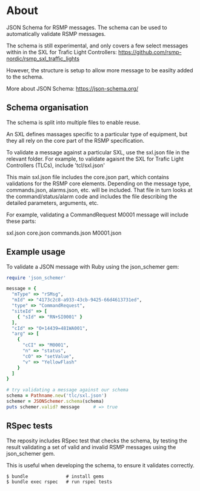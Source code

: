 # About
JSON Schema for RSMP messages. The schema can be used to automatically validate RSMP messages.

The schema is still experimental, and only covers a few select messages within in the SXL for Trafic Light Controllers:
https://github.com/rsmp-nordic/rsmp_sxl_traffic_lights

However, the structure is setup to allow more message to be easilty added to the schema.

More about JSON Schema:
https://json-schema.org/

## Schema organisation
The schema is split into multiple files to enable reuse.

An SXL defines massages specific to a particular type of equipment, but they all rely on the core part of the RSMP specification.

To validate a message against a particular SXL, use the sxl.json file in the relevant folder.
For example, to validate agaisnt the SXL for Trafic Light Controllers (TLCs), include 'tcl/sxl.json'

This main sxl.json file includes the core.json part, which contains validations for the RSMP core elements.
Depending on the message type, commands.json, alarms.json, etc. will be included. That file in turn looks at the command/status/alarm code and includes the file describing the detailed parameters, arguments, etc.

For example, validating a CommandRequest M0001 message will include these parts:

sxl.json
  core.json
  commands.json
    M0001.json

## Example usage
To validate a JSON message with Ruby using the json_schemer gem:

```ruby
require 'json_schemer'

message = {
  "mType" => "rSMsg",
  "mId" => "4173c2c8-a933-43cb-9425-66d4613731ed",
  "type" => "CommandRequest",
  "siteId" => [
    { "sId" => "RN+SI0001" }
  ],
  "cId" => "O+14439=481WA001",
  "arg" => [
    {
      "cCI" => "M0001",
      "n" => "status",
      "cO" => "setValue",
      "v" => "YellowFlash"
    }
  ]
}

# try validating a message against our schema
schema = Pathname.new('tlc/sxl.json')
schemer = JSONSchemer.schema(schema)
puts schemer.valid? message     # => true
```

## RSpec tests
The reposity includes RSpec test that checks the schema, by testing the result validating a set of valid and invalid RSMP messages using the json_schemer gem.

This is useful when developing the schema, to ensure it validates correctly.


```
$ bundle              # install gems
$ bundle exec rspec   # run rspec tests
```
